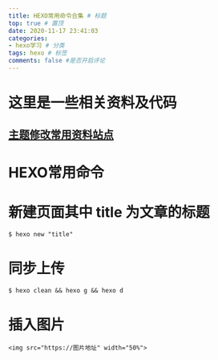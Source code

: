 ```yaml
---
title: HEXO常用命令合集 # 标题
top: true # 置顶
date: 2020-11-17 23:41:03
categories:
- hexo学习 # 分类
tags: hexo # 标签
comments: false #是否开启评论
---
```

# 这里是一些相关资料及代码

## [主题修改常用资料站点](https://yun.yunyoujun.cn/guide/config.html#%E5%86%85%E5%AE%B9%E5%8D%A1%E7%89%87)
# HEXO常用命令
<!-- more -->
# 新建页面其中 title 为文章的标题
```
$ hexo new "title" 
```

# 同步上传
```
$ hexo clean && hexo g && hexo d
```
# 插入图片
```
<img src="https://图片地址" width="50%">
```
